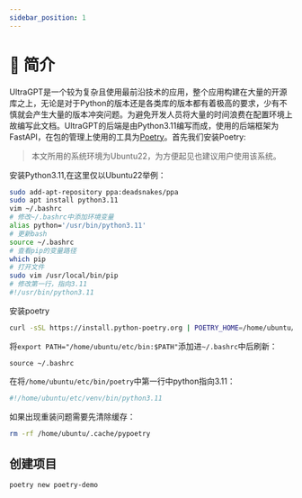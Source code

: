 ```yaml
---
sidebar_position: 1
---
```


# 🎢 简介

UltraGPT是一个较为复杂且使用最前沿技术的应用，整个应用构建在大量的开源库之上，无论是对于Python的版本还是各类库的版本都有着极高的要求，少有不慎就会产生大量的版本冲突问题。为避免开发人员将大量的时间浪费在配置环境上故编写此文档。UltraGPT的后端是由Python3.11编写而成，使用的后端框架为FastAPI，在包的管理上使用的工具为[Poetry](https://python-poetry.org/docs/)。首先我们安装Poetry:

> 本文所用的系统环境为Ubuntu22，为方便起见也建议用户使用该系统。

安装Python3.11,在这里仅以Ubuntu22举例：

```bash
sudo add-apt-repository ppa:deadsnakes/ppa
sudo apt install python3.11
vim ~/.bashrc
# 修改~/.bashrc中添加环境变量
alias python='/usr/bin/python3.11'
# 更新bash
source ~/.bashrc
# 查看pip的变量路径
which pip
# 打开文件
sudo vim /usr/local/bin/pip
# 修改第一行，指向3.11
#!/usr/bin/python3.11
```

安装poetry
```bash
curl -sSL https://install.python-poetry.org | POETRY_HOME=/home/ubuntu/etc python -
```
将`export PATH="/home/ubuntu/etc/bin:$PATH"`添加进`~/.bashrc`中后刷新：
```
source ~/.bashrc
```
在将`/home/ubuntu/etc/bin/poetry`中第一行中python指向3.11：
```bash
#!/home/ubuntu/etc/venv/bin/python3.11
```


如果出现重装问题需要先清除缓存：

```bash
rm -rf /home/ubuntu/.cache/pypoetry
```

## 创建项目

```bash
poetry new poetry-demo
```




